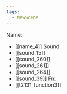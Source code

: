 ```yaml
---
tags:
  - NewScene
---
```

Name:
- [[name_4]]
Sound:
- [[sound_15]]
- [[sound_260]]
- [[sound_261]]
- [[sound_264]]
- [[sound_39]]
Fn:
- [[t2131_function3]]
